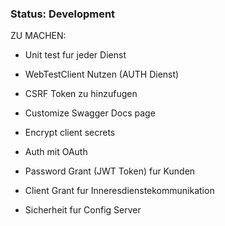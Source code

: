 ### Status: Development

ZU MACHEN:

* Unit test fur jeder Dienst

* WebTestClient Nutzen (AUTH Dienst)

* CSRF Token zu hinzufugen

* Customize Swagger Docs page

* Encrypt client secrets

* Auth mit OAuth

* Password Grant (JWT Token) fur Kunden

* Client Grant fur Inneresdienstekommunikation

* Sicherheit fur Config Server